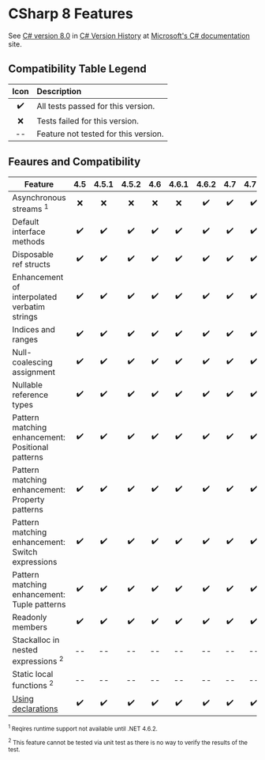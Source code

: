 ﻿# CSharp 8 Features

See [C# version 8.0](https://learn.microsoft.com/en-us/dotnet/csharp/whats-new/csharp-version-history?source=recommendations#c-version-80) in [C# Version History](https://learn.microsoft.com/en-us/dotnet/csharp/whats-new/csharp-version-history) at [Microsoft's C# documentation](https://learn.microsoft.com/en-us/dotnet/csharp/) site.


## Compatibility Table Legend

Icon|Description
:-:|:-
✔️|All tests passed for this version.
❌|Tests failed for this version.
--|Feature not tested for this version.

## Feaures and Compatibility

Feature                                          |4.5 |4.5.1|4.5.2|4.6 |4.6.1|4.6.2|4.7|4.7.1|4.7.2|4.8
-------------------------------------------------|:--:|:---:|:---:|:--:|:---:|:---:|:--:|:--:|:--:|:--:
Asynchronous streams <sup>1</sup>                |❌ |❌   |❌   |❌ |❌  |✔️    |✔️   |✔️  |✔️  |✔️
Default interface methods                        |✔️  |✔️   |✔️    |✔️  |✔️  |✔️    |✔️   |✔️  |✔️  |✔️
Disposable ref structs                           |✔️  |✔️   |✔️    |✔️  |✔️  |✔️    |✔️   |✔️  |✔️  |✔️
Enhancement of interpolated verbatim strings     |✔️  |✔️   |✔️    |✔️  |✔️  |✔️    |✔️   |✔️  |✔️  |✔️
Indices and ranges                               |✔️  |✔️   |✔️    |✔️  |✔️  |✔️    |✔️   |✔️  |✔️  |✔️
Null-coalescing assignment                       |✔️  |✔️   |✔️    |✔️  |✔️  |✔️    |✔️   |✔️  |✔️  |✔️
Nullable reference types                         |✔️  |✔️   |✔️    |✔️  |✔️  |✔️    |✔️   |✔️  |✔️  |✔️
Pattern matching enhancement: Positional patterns|✔️  |✔️   |✔️    |✔️  |✔️  |✔️    |✔️   |✔️  |✔️  |✔️
Pattern matching enhancement: Property patterns  |✔️  |✔️   |✔️    |✔️  |✔️  |✔️    |✔️   |✔️  |✔️  |✔️
Pattern matching enhancement: Switch expressions |✔️  |✔️   |✔️    |✔️  |✔️  |✔️    |✔️   |✔️  |✔️  |✔️
Pattern matching enhancement: Tuple patterns     |✔️  |✔️   |✔️    |✔️  |✔️  |✔️    |✔️   |✔️  |✔️  |✔️
Readonly members                                 |✔️  |✔️   |✔️    |✔️  |✔️  |✔️    |✔️   |✔️  |✔️  |✔️
Stackalloc in nested expressions <sup>2</sup>    |--  |--   |--    |--  |--  |--    |--   |--  |--  |--
Static local functions <sup>2</sup>              |--  |--   |--    |--  |--  |--    |--   |--  |--  |--
[Using declarations](https://learn.microsoft.com/en-us/dotnet/csharp/language-reference/proposals/csharp-8.0/using#pattern-based-using)                               |✔️  |✔️   |✔️    |✔️  |✔️  |✔️    |✔️   |✔️  |✔️  |✔️
                                                                                               
<div style="font-size: smaller;">   

<sup>1</sup> Reqires runtime support not available until .NET 4.6.2.

<sup>2</sup> This feature cannot be tested via unit test as there is no way to verify the results of the test.
</div>